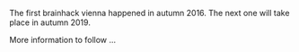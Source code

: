 The first brainhack vienna happened in autumn 2016. The next one will take place in autumn 2019.

More information to follow ...
